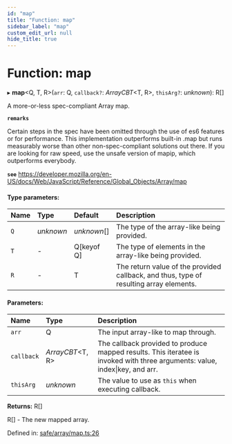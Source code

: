 ```yaml
---
id: "map"
title: "Function: map"
sidebar_label: "map"
custom_edit_url: null
hide_title: true
---
```


# Function: map

▸ **map**<Q, T, R\>(`arr`: Q, `callback?`: *ArrayCBT*<T, R\>, `thisArg?`: *unknown*): R[]

A more-or-less spec-compliant Array map.

**`remarks`** 

Certain steps in the spec have been omitted through the use of es6 features or for performance.
This implementation outperforms built-in .map but runs measurably worse than other non-spec-compliant solutions out there.
If you are looking for raw speed, use the unsafe version of mapip, which outperforms everybody.

**`see`** https://developer.mozilla.org/en-US/docs/Web/JavaScript/Reference/Global_Objects/Array/map

#### Type parameters:

Name | Type | Default | Description |
:------ | :------ | :------ | :------ |
`Q` | *unknown* | *unknown*[] | The type of the array-like being provided.   |
`T` | - | Q[keyof Q] | The type of elements in the array-like being provided.   |
`R` | - | T | The return value of the provided callback, and thus, type of resulting array elements.    |

#### Parameters:

Name | Type | Description |
:------ | :------ | :------ |
`arr` | Q | The input array-like to map through.   |
`callback` | *ArrayCBT*<T, R\> | The callback provided to produce mapped results.                   This iteratee is invoked with three arguments: value, index\|key, and arr.   |
`thisArg` | *unknown* | The value to use as `this` when executing callback.    |

**Returns:** R[]

R[] - The new mapped array.

Defined in: [safe/array/map.ts:26](https://github.com/diced/hikidashi/blob/4f12be0/src/safe/array/map.ts#L26)
